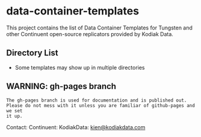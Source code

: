 # data-container-templates
This project contains the list of Data Container Templates for Tungsten and other Continuent open-source replicators provided by Kodiak Data. 


## Directory List

   - Some templates may show up in multiple directories

## WARNING:  gh-pages branch
	The gh-pages branch is used for documentation and is published out.
	Please do not mess with it unless you are familiar of github-pages and we set 
	it up.
	
Contact:
	Continuent:
	KodiakData:		kien@kodiakdata.com
	
	
	

	
	
